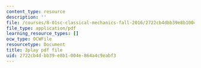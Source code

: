 ```yaml
---
content_type: resource
description: ''
file: /courses/8-01sc-classical-mechanics-fall-2016/2722cb4dbb39e8b1004e864a4c9eabf3_DSk8HTcB7x0.pdf
file_type: application/pdf
learning_resource_types: []
ocw_type: OCWFile
resourcetype: Document
title: 3play pdf file
uid: 2722cb4d-bb39-e8b1-004e-864a4c9eabf3
---
```

